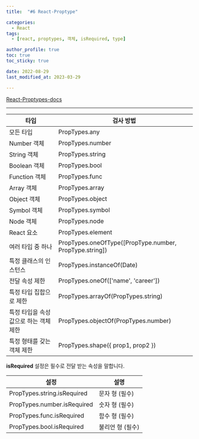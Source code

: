 ```yaml
---
title:  "#6 React-Proptype"

categories:
  - React
tags:
  - [react, proptypes, 객체, isRequired, type]

author_profile: true
toc: true
toc_sticky: true

date: 2022-08-29
last_modified_at: 2023-03-29

---
```


[React-Proptypes-docs](https://ko.reactjs.org/docs/typechecking-with-proptypes.html)

****

| 타입 | 검사 방법 |
| --- | --- |
| 모든 타입 | PropTypes.any |
| Number 객체 | PropTypes.number |
| String 객체 | PropTypes.string |
| Boolean 객체 | PropTypes.bool |
| Function 객체 | PropTypes.func |
| Array 객체 | PropTypes.array |
| Object 객체 | PropTypes.object |
| Symbol 객체 | PropTypes.symbol |
| Node 객체 | PropTypes.node |
| React 요소 | PropTypes.element |
| 여러 타입 중 하나 | PropTypes.oneOfType([PropType.number, PropType.string]) |
| 특정 클래스의 인스턴스 | PropTypes.instanceOf(Date) |
| 전달 속성 제한 | PropTypes.oneOf(['name', 'career']) |
| 특정 타입 집합으로 제한 | PropTypes.arrayOf(PropTypes.string) |
| 특정 타입을 속성 값으로 하는 객체 제한 | PropTypes.objectOf(PropTypes.number) |
| 특정 형태를 갖는 객체 제한 | PropTypes.shape({ prop1, prop2 }) |

**isRequired** 설정은 필수로 전달 받는 속성을 말합니다.

| 설정 | 설명 |
| --- | --- |
| PropTypes.string.isRequired | 문자 형 (필수) |
| PropTypes.number.isRequired | 숫자 형 (필수) |
| PropTypes.func.isRequired | 함수 형 (필수) |
| PropTypes.bool.isRequired | 불리언 형 (필수) |